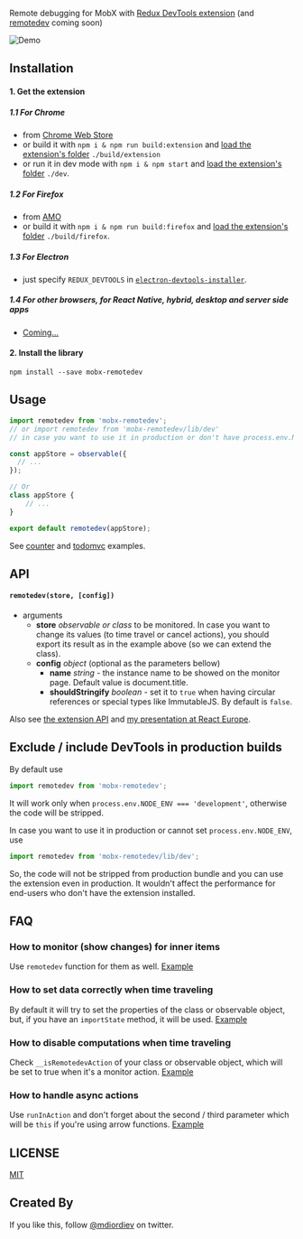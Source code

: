 Remote debugging for MobX with [Redux DevTools extension](https://github.com/zalmoxisus/redux-devtools-extension) (and [remotedev](https://github.com/zalmoxisus/remotedev) coming soon) 

![Demo](demo.gif) 

## Installation

#### 1. Get the extension
##### 1.1 For Chrome
 - from [Chrome Web Store](https://chrome.google.com/webstore/detail/redux-devtools/lmhkpmbekcpmknklioeibfkpmmfibljd)
 - or build it with `npm i & npm run build:extension` and [load the extension's folder](https://developer.chrome.com/extensions/getstarted#unpacked) `./build/extension`
 - or run it in dev mode with `npm i & npm start` and [load the extension's folder](https://developer.chrome.com/extensions/getstarted#unpacked) `./dev`.

##### 1.2 For Firefox
 - from [AMO](https://addons.mozilla.org/en-US/firefox/addon/remotedev/)
 - or build it with `npm i & npm run build:firefox` and [load the extension's folder](https://developer.mozilla.org/en-US/Add-ons/WebExtensions/Temporary_Installation_in_Firefox) `./build/firefox`.

##### 1.3 For Electron
  - just specify `REDUX_DEVTOOLS` in [`electron-devtools-installer`](https://github.com/GPMDP/electron-devtools-installer).

##### 1.4 For other browsers, for React Native, hybrid, desktop and server side apps
  - [Coming...](https://github.com/zalmoxisus/mobx-remotedev/issues/1)

#### 2. Install the library

```
npm install --save mobx-remotedev
```

## Usage

```js
import remotedev from 'mobx-remotedev';
// or import remotedev from 'mobx-remotedev/lib/dev'
// in case you want to use it in production or don't have process.env.NODE_ENV === 'development'

const appStore = observable({
  // ...
});

// Or
class appStore {
	// ...
}

export default remotedev(appStore);
```

See [counter](https://github.com/zalmoxisus/mobx-remotedev/blob/master/examples/counter/stores/appState.js) and [todomvc](https://github.com/zalmoxisus/mobx-remotedev/tree/master/examples/todomvc/src/stores) examples.

## API
#### `remotedev(store, [config])`
  - arguments
    - **store** *observable or class* to be monitored. In case you want to change its values (to time travel or cancel actions), you should export its result as in the example above (so we can extend the class). 
    - **config** *object* (optional as the parameters bellow)
      - **name** *string* - the instance name to be showed on the monitor page. Default value is document.title.
      - **shouldStringify** *boolean* - set it to `true` when having circular references or special types like ImmutableJS. By default is `false`.

Also see [the extension API](https://github.com/zalmoxisus/redux-devtools-extension#documentation) and [my presentation at React Europe](https://youtu.be/YU8jQ2HtqH4).

## Exclude / include DevTools in production builds

By default use
```js
import remotedev from 'mobx-remotedev';
```

It will work only when `process.env.NODE_ENV === 'development'`, otherwise the code will be stripped.

In case you want to use it in production or cannot set `process.env.NODE_ENV`, use
```js
import remotedev from 'mobx-remotedev/lib/dev';
```
So, the code will not be stripped from production bundle and you can use the extension even in production. It wouldn't affect the performance for end-users who don't have the extension installed. 

## FAQ

### How to monitor (show changes) for inner items

Use `remotedev` function for them as well. [Example](https://github.com/zalmoxisus/mobx-remotedev/blob/master/examples/simple-todo/index.js#L22) 

### How to set data correctly when time traveling

By default it will try to set the properties of the class or observable object, but, if you have an `importState` method, it will be used. [Example](https://github.com/zalmoxisus/mobx-remotedev/blob/master/examples/todomvc/src/stores/TodoStore.js#L56)

### How to disable computations when time traveling

Check `__isRemotedevAction` of your class or observable object, which will be set to true when it's a monitor action. [Example](https://github.com/zalmoxisus/mobx-remotedev/blob/master/examples/todomvc/src/stores/TodoStore.js#L22)  

### How to handle async actions

Use `runInAction` and don't forget about the second / third parameter which will be `this` if you're using arrow functions. [Example](https://github.com/zalmoxisus/mobx-remotedev/blob/master/examples/counter/stores/appState.js#L14)  

## LICENSE

[MIT](LICENSE)

## Created By

If you like this, follow [@mdiordiev](https://twitter.com/mdiordiev) on twitter.
